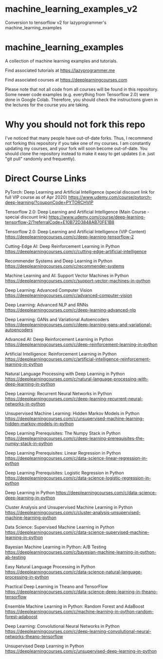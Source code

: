 # machine_learning_examples_v2
Conversion to tensorflow v2 for lazyprogrammer's machine_learning_examples

machine_learning_examples
=========================

A collection of machine learning examples and tutorials.

Find associated tutorials at https://lazyprogrammer.me

Find associated courses at https://deeplearningcourses.com

Please note that not all code from all courses will be found in this repository. Some newer code examples (e.g. everything from Tensorflow 2.0) were done in Google Colab. Therefore, you should check the instructions given in the lectures for the course you are taking.


Why you should not fork this repo
=================================

I've noticed that many people have out-of-date forks. Thus, I recommend not forking this repository if you take one of my courses. I am constantly updating my courses, and your fork will soon become out-of-date. You should clone the repository instead to make it easy to get updates (i.e. just "git pull" randomly and frequently).


Direct Course Links
===================

PyTorch: Deep Learning and Artificial Intelligence (special discount link for full VIP course as of Apr 2020)
https://www.udemy.com/course/pytorch-deep-learning/?couponCode=PYTORCHVIP


Tensorflow 2.0: Deep Learning and Artificial Intelligence
(Main Course - special discount link)
https://www.udemy.com/course/deep-learning-tensorflow-2/?referralCode=E10B72D3848AB70FE1B8

Tensorflow 2.0: Deep Learning and Artificial Intelligence (VIP Content)
https://deeplearningcourses.com/c/deep-learning-tensorflow-2

Cutting-Edge AI: Deep Reinforcement Learning in Python
https://deeplearningcourses.com/c/cutting-edge-artificial-intelligence

Recommender Systems and Deep Learning in Python
https://deeplearningcourses.com/c/recommender-systems

Machine Learning and AI: Support Vector Machines in Python
https://deeplearningcourses.com/c/support-vector-machines-in-python

Deep Learning: Advanced Computer Vision
https://deeplearningcourses.com/c/advanced-computer-vision

Deep Learning: Advanced NLP and RNNs
https://deeplearningcourses.com/c/deep-learning-advanced-nlp

Deep Learning: GANs and Variational Autoencoders
https://deeplearningcourses.com/c/deep-learning-gans-and-variational-autoencoders

Advanced AI: Deep Reinforcement Learning in Python
https://deeplearningcourses.com/c/deep-reinforcement-learning-in-python

Artificial Intelligence: Reinforcement Learning in Python
https://deeplearningcourses.com/c/artificial-intelligence-reinforcement-learning-in-python

Natural Language Processing with Deep Learning in Python
https://deeplearningcourses.com/c/natural-language-processing-with-deep-learning-in-python

Deep Learning: Recurrent Neural Networks in Python
https://deeplearningcourses.com/c/deep-learning-recurrent-neural-networks-in-python

Unsupervised Machine Learning: Hidden Markov Models in Python
https://deeplearningcourses.com/c/unsupervised-machine-learning-hidden-markov-models-in-python

Deep Learning Prerequisites: The Numpy Stack in Python
https://deeplearningcourses.com/c/deep-learning-prerequisites-the-numpy-stack-in-python

Deep Learning Prerequisites: Linear Regression in Python
https://deeplearningcourses.com/c/data-science-linear-regression-in-python

Deep Learning Prerequisites: Logistic Regression in Python
https://deeplearningcourses.com/c/data-science-logistic-regression-in-python

Deep Learning in Python
https://deeplearningcourses.com/c/data-science-deep-learning-in-python

Cluster Analysis and Unsupervised Machine Learning in Python
https://deeplearningcourses.com/c/cluster-analysis-unsupervised-machine-learning-python

Data Science: Supervised Machine Learning in Python
https://deeplearningcourses.com/c/data-science-supervised-machine-learning-in-python

Bayesian Machine Learning in Python: A/B Testing
https://deeplearningcourses.com/c/bayesian-machine-learning-in-python-ab-testing

Easy Natural Language Processing in Python
https://deeplearningcourses.com/c/data-science-natural-language-processing-in-python

Practical Deep Learning in Theano and TensorFlow
https://deeplearningcourses.com/c/data-science-deep-learning-in-theano-tensorflow

Ensemble Machine Learning in Python: Random Forest and AdaBoost
https://deeplearningcourses.com/c/machine-learning-in-python-random-forest-adaboost

Deep Learning: Convolutional Neural Networks in Python
https://deeplearningcourses.com/c/deep-learning-convolutional-neural-networks-theano-tensorflow

Unsupervised Deep Learning in Python
https://deeplearningcourses.com/c/unsupervised-deep-learning-in-python
